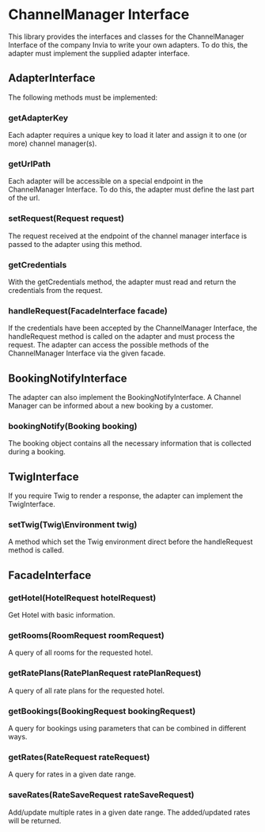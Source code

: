 # ChannelManager Interface

This library provides the interfaces and classes for the ChannelManager Interface of the company Invia to write your own adapters.
To do this, the adapter must implement the supplied adapter interface.

## AdapterInterface

The following methods must be implemented:

### getAdapterKey
Each adapter requires a unique key to load it later and assign it to one (or more) channel manager(s).

### getUrlPath
Each adapter will be accessible on a special endpoint in the ChannelManager Interface. To do this, the adapter must define the last part of the url.

### setRequest(Request request)
The request received at the endpoint of the channel manager interface is passed to the adapter using this method.

### getCredentials
With the getCredentials method, the adapter must read and return the credentials from the request.

### handleRequest(FacadeInterface facade)
If the credentials have been accepted by the ChannelManager Interface, the handleRequest method is called on the adapter and must process the request.
The adapter can access the possible methods of the ChannelManager Interface via the given facade.

## BookingNotifyInterface

The adapter can also implement the BookingNotifyInterface. A Channel Manager can be informed about a new booking by a customer.

### bookingNotify(Booking booking)

The booking object contains all the necessary information that is collected during a booking.

## TwigInterface

If you require Twig to render a response, the adapter can implement the TwigInterface.

### setTwig(Twig\Environment twig)

A method which set the Twig environment direct before the handleRequest method is called. 

## FacadeInterface

### getHotel(HotelRequest hotelRequest)

Get Hotel with basic information.

### getRooms(RoomRequest roomRequest)

A query of all rooms for the requested hotel.

### getRatePlans(RatePlanRequest ratePlanRequest)

A query of all rate plans for the requested hotel.

### getBookings(BookingRequest bookingRequest) 

A query for bookings using parameters that can be combined in different ways.

### getRates(RateRequest rateRequest)

A query for rates in a given date range.

### saveRates(RateSaveRequest rateSaveRequest)

Add/update multiple rates in a given date range. The added/updated rates will be returned.